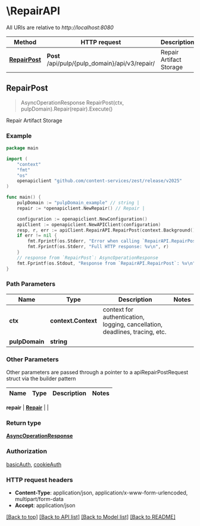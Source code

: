 # \RepairAPI

All URIs are relative to *http://localhost:8080*

Method | HTTP request | Description
------------- | ------------- | -------------
[**RepairPost**](RepairAPI.md#RepairPost) | **Post** /api/pulp/{pulp_domain}/api/v3/repair/ | Repair Artifact Storage



## RepairPost

> AsyncOperationResponse RepairPost(ctx, pulpDomain).Repair(repair).Execute()

Repair Artifact Storage



### Example

```go
package main

import (
	"context"
	"fmt"
	"os"
	openapiclient "github.com/content-services/zest/release/v2025"
)

func main() {
	pulpDomain := "pulpDomain_example" // string | 
	repair := *openapiclient.NewRepair() // Repair | 

	configuration := openapiclient.NewConfiguration()
	apiClient := openapiclient.NewAPIClient(configuration)
	resp, r, err := apiClient.RepairAPI.RepairPost(context.Background(), pulpDomain).Repair(repair).Execute()
	if err != nil {
		fmt.Fprintf(os.Stderr, "Error when calling `RepairAPI.RepairPost``: %v\n", err)
		fmt.Fprintf(os.Stderr, "Full HTTP response: %v\n", r)
	}
	// response from `RepairPost`: AsyncOperationResponse
	fmt.Fprintf(os.Stdout, "Response from `RepairAPI.RepairPost`: %v\n", resp)
}
```

### Path Parameters


Name | Type | Description  | Notes
------------- | ------------- | ------------- | -------------
**ctx** | **context.Context** | context for authentication, logging, cancellation, deadlines, tracing, etc.
**pulpDomain** | **string** |  | 

### Other Parameters

Other parameters are passed through a pointer to a apiRepairPostRequest struct via the builder pattern


Name | Type | Description  | Notes
------------- | ------------- | ------------- | -------------

 **repair** | [**Repair**](Repair.md) |  | 

### Return type

[**AsyncOperationResponse**](AsyncOperationResponse.md)

### Authorization

[basicAuth](../README.md#basicAuth), [cookieAuth](../README.md#cookieAuth)

### HTTP request headers

- **Content-Type**: application/json, application/x-www-form-urlencoded, multipart/form-data
- **Accept**: application/json

[[Back to top]](#) [[Back to API list]](../README.md#documentation-for-api-endpoints)
[[Back to Model list]](../README.md#documentation-for-models)
[[Back to README]](../README.md)

